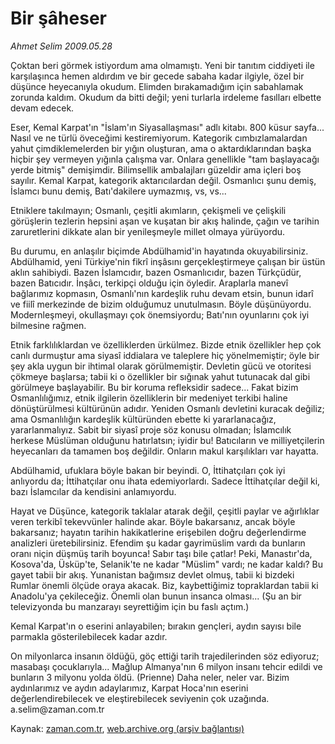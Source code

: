 # Bir şâheser

*Ahmet Selim 2009.05.28*

<tr><td class="metin" colspan="2" style="padding-top: 20px; padding-left: 5px; padding-right: 10px;">Çoktan beri görmek istiyordum ama olmamıştı. Yeni bir tanıtım ciddiyeti ile karşılaşınca hemen aldırdım ve bir gecede sabaha kadar ilgiyle, özel bir düşünce heyecanıyla okudum. Elimden bırakamadığım için sabahlamak zorunda kaldım. Okudum da bitti değil; yeni turlarla irdeleme fasılları elbette devam edecek.</td></tr><tr><td class="metin" colspan="2" style="padding-top: 20px; padding-left: 5px; padding-right: 10px;"><p> Eser, Kemal Karpat'ın "İslam'ın Siyasallaşması" adlı kitabı. 800 küsur sayfa... Nasıl ve ne türlü öveceğimi kestiremiyorum. Kategorik cımbızlamalardan yahut çimdiklemelerden bir yığın oluşturan, ama o aktardıklarından başka hiçbir şey vermeyen yığınla çalışma var. Onlara genellikle "tam başlayacağı yerde bitmiş" demişimdir. Bilimsellik ambalajları güzeldir ama içleri boş sayılır. Kemal Karpat, kategorik aktarıcılardan değil. Osmanlıcı şunu demiş, İslamcı bunu demiş, Batı'dakilere uymazmış, vs, vs...
<p>Etniklere takılmayın; Osmanlı, çeşitli akımların, çekişmeli ve çelişkili görüşlerin tezlerin hepsini aşan ve kuşatan bir akış halinde, çağın ve tarihin zaruretlerini dikkate alan bir yenileşmeyle millet olmaya yürüyordu.
<p>Bu durumu, en anlaşılır biçimde Abdülhamid'in hayatında okuyabilirsiniz. Abdülhamid, yeni Türkiye'nin fikrî inşâsını gerçekleştirmeye çalışan bir üstün aklın sahibiydi. Bazen İslamcıdır, bazen Osmanlıcıdır, bazen Türkçüdür, bazen Batıcıdır. İnşâcı, terkipçi olduğu için öyledir. Araplarla manevî bağlarımız kopmasın, Osmanlı'nın kardeşlik ruhu devam etsin, bunun idarî ve fiilî merkezinde de bizim olduğumuz unutulmasın. Böyle düşünüyordu. Modernleşmeyi, okullaşmayı çok önemsiyordu; Batı'nın oyunlarını çok iyi bilmesine rağmen.
<p>Etnik farklılıklardan ve özelliklerden ürkülmez. Bizde etnik özellikler hep çok canlı durmuştur ama siyasî iddialara ve taleplere hiç yönelmemiştir; öyle bir şey akla uygun bir ihtimal olarak görülmemiştir. Devletin gücü ve otoritesi çökmeye başlarsa; tabii ki o özellikler bir sığınak yahut tutunacak dal gibi görülmeye başlayabilir. Bu bir koruma refleksidir sadece... Fakat bizim Osmanlılığımız, etnik ilgilerin özelliklerin bir medeniyet terkibi haline dönüştürülmesi kültürünün adıdır. Yeniden Osmanlı devletini kuracak değiliz; ama Osmanlılığın kardeşlik kültüründen ebette ki yararlanacağız, yararlanmalıyız. Sabit bir siyasî proje söz konusu olmadan; İslamcılık herkese Müslüman olduğunu hatırlatsın; iyidir bu! Batıcıların ve milliyetçilerin heyecanları da tamamen boş değildir. Onların makul karşılıkları var hayatta.
<p>Abdülhamid, ufuklara böyle bakan bir beyindi. O, İttihatçıları çok iyi anlıyordu da; İttihatçılar onu ihata edemiyorlardı. Sadece İttihatçılar değil ki, bazı İslamcılar da kendisini anlamıyordu.
<p>Hayat ve Düşünce, kategorik taklalar atarak değil, çeşitli paylar ve ağırlıklar veren terkibî tekevvünler halinde akar. Böyle bakarsanız, ancak böyle bakarsanız; hayatın tarihin hakikatlerine erişebilen doğru değerlendirme analizleri üretebilirsiniz. Efendim şu kadar gayrimüslim vardı da bunların oranı niçin düşmüş tarih boyunca! Sabır taşı bile çatlar! Peki, Manastır'da, Kosova'da, Üsküp'te, Selanik'te ne kadar "Müslim" vardı; ne kadar kaldı? Bu gayet tabii bir akış. Yunanistan bağımsız devlet olmuş, tabii ki bizdeki Rumlar önemli ölçüde oraya akacak. Biz, kaybettiğimiz topraklardan tabii ki Anadolu'ya çekileceğiz. Önemli olan bunun insanca olması... (Şu an bir televizyonda bu manzarayı seyrettiğim için bu faslı açtım.)
<p>Kemal Karpat'ın o eserini anlayabilen; bırakın gençleri, aydın sayısı bile parmakla gösterilebilecek kadar azdır.
<p>On milyonlarca insanın öldüğü, göç ettiği tarih trajedilerinden söz ediyoruz; masabaşı çocuklarıyla... Mağlup Almanya'nın 6 milyon insanı tehcir edildi ve bunların 3 milyonu yolda öldü. (Prienne) Daha neler, neler var. Bizim aydınlarımız ve aydın adaylarımız, Karpat Hoca'nın eserini değerlendirebilecek ve eleştirebilecek seviyenin çok uzağında. a.selim@zaman.com.tr<br/></p></p></p></p></p></p></p></p></td></tr>

Kaynak: [zaman.com.tr](http://zaman.com.tr/yazar.do?yazino=852425), [web.archive.org (arşiv bağlantısı)](http://web.archive.org/web/20090615132301/http://www.zaman.com.tr:80/yazar.do?yazino=852425)
